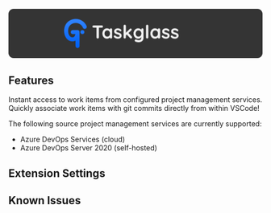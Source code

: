 ![](doc/images/banner.png)

## Features

Instant access to work items from configured project management services. Quickly associate work items with git commits directly from within VSCode!

The following source project management services are currently supported:

- Azure DevOps Services (cloud)
- Azure DevOps Server 2020 (self-hosted)

## Extension Settings

## Known Issues
